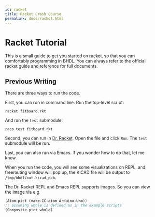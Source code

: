 ```yaml
---
id: racket
title: Racket Crash Course
permalink: docs/racket.html
---
```


# Racket Tutorial

This is a small guide to get you started on racket, so that you can comfortably
programming in BHDL. You can always refer to the official racket guide and
reference for full documents.

## Previous Writing
There are three ways to run the code.

First, you can run in command line. Run the top-level script:

```
racket fitboard.rkt
```

And run the `test` submodule:

```
raco test fitboard.rkt
```

Second, you can run in [Dr. Racket](https://racket-lang.org/). Open the file and
click `Run`. The `test` submodule will be run.

Last, you can also run via Emacs. If you wonder how to do that, let me know.

When you run the code, you will see some visualizations on REPL, and freerouting
window will pop up, the KiCAD file will be output to `/tmp/bhdl/out.kicad_pcb`.

The Dr. Racket REPL and Emacs REPL supports images. So you can view the image
via e.g.

```lisp
(Atom-pict (make-IC-atom Arduino-Uno))
;; assuming whole is defined as in the example scripts
(Composite-pict whole)
```

